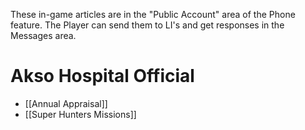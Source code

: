 These in-game articles are in the "Public Account" area of the Phone feature. The Player can send them to LI's and get responses in the Messages area.

# Akso Hospital Official
* [[Annual Appraisal]]
* [[Super Hunters Missions]]